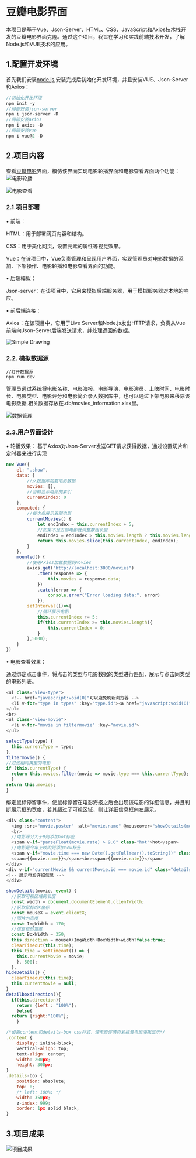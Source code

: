 # 豆瓣电影界面
本项目是基于Vue、Json-Server、HTML、CSS、JavaScript和Axios技术栈开发的豆瓣电影界面克隆。通过这个项目，我旨在学习和实践前端技术开发，了解Node.js和VUE技术的应用。
## 1.配置开发环境
首先我们安装[node.js](https://nodejs.org/en),安装完成后初始化开发环境，并且安装VUE、Json-Server和Axios：
```javascript
//初始化开发环境
npm init -y
//局部安装json-server
npm i json-server -D
//局部安装axios
npm i axios -D
//局部安装vue
npm i vue@2 -D
```
## 2.项目内容
查看[豆瓣电影](https://movie.douban.com/)界面，模仿该界面实现电影轮播界面和电影查看界面两个功能：
![电影轮播](https://github.com/G1Ser/VUE-DouBan-Movie-Clone/blob/main/GIF/%E8%BD%AE%E6%92%AD.gif "电影轮播")
 
![电影查看](https://github.com/G1Ser/VUE-DouBan-Movie-Clone/blob/main/GIF/%E6%9F%A5%E7%9C%8B.gif "电影查看")
### 2.1.项目部署
• 前端：

HTML：用于部署网页内容和结构。

CSS：用于美化网页，设置元素的属性等视觉效果。

Vue：在该项目中，Vue负责管理和呈现用户界面，实现管理员对电影数据的添加、下架操作、电影轮播和电影查看界面的功能。

• 后端模拟：

Json-server：在该项目中，它用来模拟后端服务器，用于模拟服务器对本地的响应。

• 前后端连接：

Axios：在该项目中，它用于Live Server和Node.js发出HTTP请求，负责从Vue前端向Json-Server后端发送请求，并处理返回的数据。
 
![Simple Drawing](https://github.com/G1Ser/VUE-DouBan-Movie-Clone/blob/main/GIF/Simple%20Drawing.png "Simple Drawing")
### 2.2. 模拟数据源
```
//打开数据源
npm run dev
```
管理员通过系统将电影名称、电影海报、电影导演、电影演员、上映时间、电影时长、电影类型、电影评分和电影简介录入数据库中，也可以通过下架电影来移除该电影数据,相关数据存放在.db/movies_information.xlsx里。

![数据管理](https://github.com/G1Ser/VUE-DouBan-Movie-Clone/blob/main/GIF/%E6%95%B0%E6%8D%AE%E7%AE%A1%E7%90%86.gif "数据管理")

### 2.3.用户界面设计
• 轮播效果：
基于Axios对Json-Server发送GET请求获得数据，通过设置切片和定时器来进行实现
```javascript
new Vue({
    el: ".show",
    data: {
        //从数据库加载电影数据
        movies: [],
        //当前显示电影的索引
        currentIndex: 0
    },
    computed: {
        //每次仅展示五部电影
        currentMovies() {
            let endIndex = this.currentIndex + 5;
            //如果不足五部电影就调整数组长度
            endIndex = endIndex > this.movies.length ? this.movies.length : endIndex;
            return this.movies.slice(this.currentIndex, endIndex);
        }
    },
    mounted() {
        //使用Axios加载数据到Movies
        axios.get("http://localhost:3000/movies")
            .then(response => {
                this.movies = response.data;
            })
            .catch(error => {
                console.error("Error loading data:", error)
            });
        setInterval(()=>{
            //循环展示电影
            this.currentIndex += 5;
            if(this.currentIndex >= this.movies.length){
                this.currentIndex = 0;
            }
        },5000);
    }
})
```

• 电影查看效果：

通过绑定点击事件，将点击的类型与电影数据的类型进行匹配，展示与点击同类型的电影列表。
```javascript
<ul class="view-type">
  <!-- href="javascript:void(0)"可以避免刷新浏览器 -->
  <li v-for="type in types" :key="type.id"><a href="javascript:void(0)"@click="selectType(type.type)">{{type.type}}</a></li>
</ul>
<br>
<ul class="view-movie">
  <li v-for="movie in filtermovie" :key="movie.id">
</ul>
```
```javascript
selectType(type) {
  this.currentType = type;
},
filtermovie() {
//过滤相同类型的电影
if (this.currentType) {
  return this.movies.filter(movie => movie.type === this.currentType);
  }
return this.movies;
}
```

绑定鼠标停留事件，使鼠标停留在电影海报之后会出现该电影的详细信息，并且判断展示框的宽度，若其超过了可视区域，则让详细信息框向左展示。
```javascript
<div class="content">
  <img :src="movie.poster" :alt="movie.name" @mouseover="showDetails(movie,$event)"@mouseleave="hideDetails">
  <br>
  //电影评分大于9则添加hot标签
  <span v-if="parseFloat(movie.rate) > 9.0" class="hot">hot</span>
  //电影是今年上映的则添加new标签
  <span v-if="movie.time === new Date().getFullYear().toString()" class="new">new</span>
  <span>{{movie.name}}</span><br><span>{{movie.rate}}</span>
</div>
<div v-if="currentMovie && currentMovie.id === movie.id" class="details-box" :style="detailboxdirection">
<!-- 展示电影详细信息 -->
</div>
```
```javascript
showDetails(movie, event) {
  //获取可视区域的长度
  const width = document.documentElement.clientWidth;
  //获取鼠标的X坐标
  const mouseX = event.clientX;
  //图片的宽度
  const ImgWidth = 170;
  //信息框的宽度
  const BoxWidth = 350;
  this.direction = mouseX+ImgWidth+BoxWidth>width?false:true;
  clearTimeout(this.time);
  this.time = setTimeout(() => {
    this.currentMovie = movie;
    }, 500);
  },
hideDetails() {
  clearTimeout(this.time);
  this.currentMovie = null;
}
detailboxdirection(){
  if(this.direction){
    return {left : "100%"};
    }else{
  return {right:"100%"};
    }
```
```javascript
/*设置content和details-box css样式，使电影详情页紧挨着电影海报显示*/
.content {
    display: inline-block;
    vertical-align: top;
    text-align: center;
    width: 200px;
    height: 300px;
}
.details-box {
    position: absolute;
    top: 0;
    /* left: 100%; */
    width: 350px;
    z-index: 999;
    border: 1px solid black;
}
```
## 3.项目成果
![项目成果](https://github.com/G1Ser/VUE-DouBan-Movie-Clone/blob/main/GIF/%E6%88%90%E6%9E%9C%E5%B1%95%E7%A4%BA.gif "项目成果")
